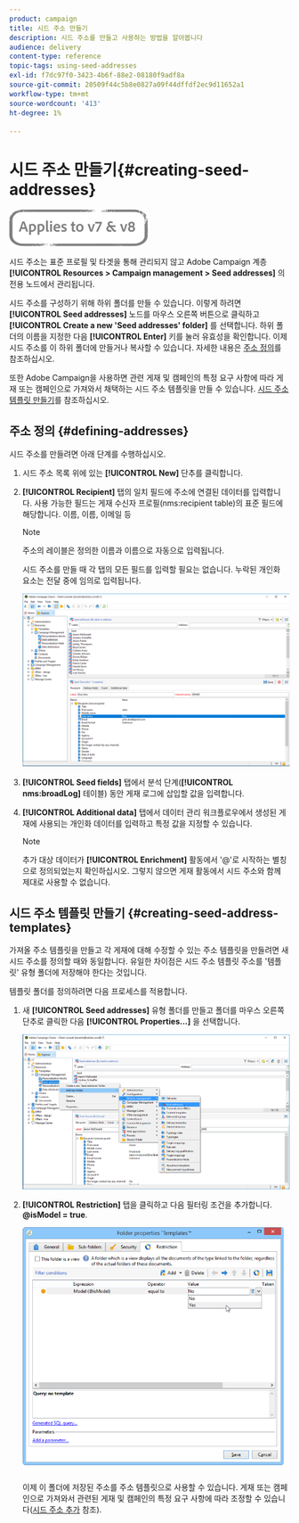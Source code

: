 ```yaml
---
product: campaign
title: 시드 주소 만들기
description: 시드 주소를 만들고 사용하는 방법을 알아봅니다
audience: delivery
content-type: reference
topic-tags: using-seed-addresses
exl-id: f7dc97f0-3423-4b6f-88e2-08180f9adf8a
source-git-commit: 20509f44c5b8e0827a09f44dffdf2ec9d11652a1
workflow-type: tm+mt
source-wordcount: '413'
ht-degree: 1%

---
```


# 시드 주소 만들기{#creating-seed-addresses}

![](../../assets/common.svg)

시드 주소는 표준 프로필 및 타겟을 통해 관리되지 않고 Adobe Campaign 계층 **[!UICONTROL Resources > Campaign management > Seed addresses]** 의 전용 노드에서 관리됩니다.

시드 주소를 구성하기 위해 하위 폴더를 만들 수 있습니다. 이렇게 하려면 **[!UICONTROL Seed addresses]** 노드를 마우스 오른쪽 버튼으로 클릭하고 **[!UICONTROL Create a new 'Seed addresses' folder]** 를 선택합니다. 하위 폴더의 이름을 지정한 다음 **[!UICONTROL Enter]** 키를 눌러 유효성을 확인합니다. 이제 시드 주소를 이 하위 폴더에 만들거나 복사할 수 있습니다. 자세한 내용은 [주소 정의](#defining-addresses)를 참조하십시오.

또한 Adobe Campaign을 사용하면 관련 게재 및 캠페인의 특정 요구 사항에 따라 게재 또는 캠페인으로 가져와서 채택하는 시드 주소 템플릿을 만들 수 있습니다. [시드 주소 템플릿 만들기](#creating-seed-address-templates)를 참조하십시오.

## 주소 정의 {#defining-addresses}

시드 주소를 만들려면 아래 단계를 수행하십시오.

1. 시드 주소 목록 위에 있는 **[!UICONTROL New]** 단추를 클릭합니다.
1. **[!UICONTROL Recipient]** 탭의 일치 필드에 주소에 연결된 데이터를 입력합니다. 사용 가능한 필드는 게재 수신자 프로필(nms:recipient table)의 표준 필드에 해당합니다. 이름, 이름, 이메일 등

   >[!NOTE]
   >
   >주소의 레이블은 정의한 이름과 이름으로 자동으로 입력됩니다.
   >
   >시드 주소를 만들 때 각 탭의 모든 필드를 입력할 필요는 없습니다. 누락된 개인화 요소는 전달 중에 임의로 입력됩니다.

   ![](assets/s_ncs_user_seedlist_new_address.png)

1. **[!UICONTROL Seed fields]** 탭에서 분석 단계(**[!UICONTROL nms:broadLog]** 테이블) 동안 게재 로그에 삽입할 값을 입력합니다.

1. **[!UICONTROL Additional data]** 탭에서 데이터 관리 워크플로우에서 생성된 게재에 사용되는 개인화 데이터를 입력하고 특정 값을 지정할 수 있습니다.

   >[!NOTE]
   >
   >추가 대상 데이터가 **[!UICONTROL Enrichment]** 활동에서 &#39;@&#39;로 시작하는 별칭으로 정의되었는지 확인하십시오. 그렇지 않으면 게재 활동에서 시드 주소와 함께 제대로 사용할 수 없습니다.

## 시드 주소 템플릿 만들기 {#creating-seed-address-templates}

가져올 주소 템플릿을 만들고 각 게재에 대해 수정할 수 있는 주소 템플릿을 만들려면 새 시드 주소를 정의할 때와 동일합니다. 유일한 차이점은 시드 주소 템플릿 주소를 &#39;템플릿&#39; 유형 폴더에 저장해야 한다는 것입니다.

템플릿 폴더를 정의하려면 다음 프로세스를 적용합니다.

1. 새 **[!UICONTROL Seed addresses]** 유형 폴더를 만들고 폴더를 마우스 오른쪽 단추로 클릭한 다음 **[!UICONTROL Properties...]** 을 선택합니다.

   ![](assets/s_ncs_user_seedlist_template_folder.png)

1. **[!UICONTROL Restriction]** 탭을 클릭하고 다음 필터링 조건을 추가합니다. **@isModel = true**.

   ![](assets/s_ncs_user_seedlist_folder_is_model.png)

   이제 이 폴더에 저장된 주소를 주소 템플릿으로 사용할 수 있습니다. 게재 또는 캠페인으로 가져와서 관련된 게재 및 캠페인의 특정 요구 사항에 따라 조정할 수 있습니다([시드 주소 추가](adding-seed-addresses.md) 참조).
